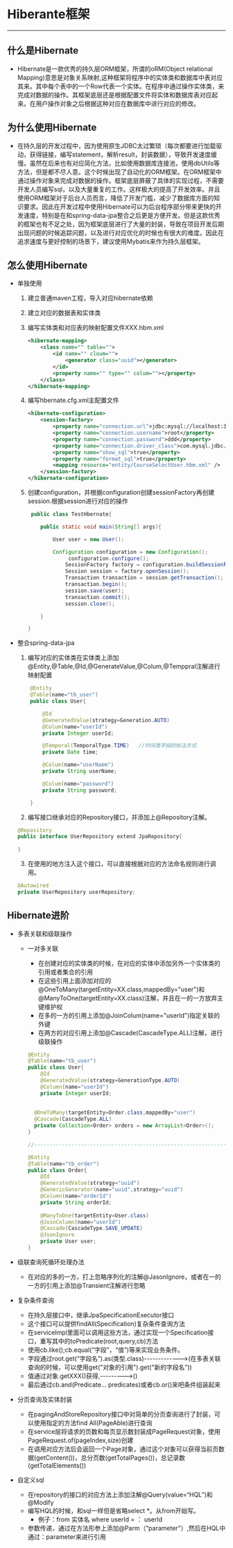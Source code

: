 # Hiberante框架

---------------------

## 什么是Hibernate

* Hibernate是一款优秀的持久层ORM框架，所谓的oRM(Object relational Mapping)意思是对象关系映射,这种框架将程序中的实体类和数据库中表对应其来。其中每个表中的一个Row代表一个实体。在程序中通过操作实体类，来完成对数据的操作。其框架底层还是根据配置文件将实体和数据库表对应起来。在用户操作对象之后根据这种对应在数据库中进行对应的修改。

## 为什么使用Hibernate

* 在持久层的开发过程中，因为使用原生JDBC太过繁琐（每次都要进行加载驱动，获得链接，编写statement，解析result，封装数据），导致开发速度缓慢。虽然在后来也有对应简化方法，比如使用数据库连接池，使用dbUtils等方法，但是都不尽人意。这个时候出现了自动化的ORM框架。在ORM框架中通过操作对象来完成对数据的操作。框架底层屏蔽了具体的实现过程，不需要开发人员编写sql，以及大量重复的工作。这样极大的提高了开发效率。并且使用ORM框架对于后台人员而言，降低了开发门槛，减少了数据库方面的知识要求。因此在开发过程中使用Hibernate可以为后台程序部分带来更快的开发速度，特别是在和spring-data-jpa整合之后更是方便开发。但是这款优秀的框架也有不足之处，因为框架底层进行了大量的封装，导致在项目开发后期出现问题的时候追踪问题，以及进行对应优化的时候也有很大的难度。因此在追求速度与更好控制的场景下，建议使用Mybatis来作为持久层框架。

## 怎么使用Hibernate

* 单独使用
    1. 建立普通maven工程，导入对应hibernate依赖

    2. 建立对应的数据表和实体类

    3. 编写实体类和对应表的映射配置文件XXX.hbm.xml

        ```xml
        <hibernate-mapping>
            <class name="" table="">
                <id name="" cloum="">
                    <generator class="uuid"></generator>
                </id>
                <property name="" type="" colum=""></property>
            </class>
        </hibernate-mapping>
        ```

    4. 编写hbernate.cfg.xml主配置文件

        ```xml
        <hibernate-configuration>
            <session-factory>
                <property name="connection.url">jdbc:mysql://localhost:3306/mysql</property>
                <property name="connection.username">root</property> 
                <property name="connection.password">ddd</property>
                <property name="connection.driver_class">com.mysql.jdbc.Driver</property>
                <property name="show_sql">true</property> 
                <property name="format_sql">true</property>  
                <mapping resource="entity/CourseSelectUser.hbm.xml" />   
            </session-factory>
        </hibernate-configuration>
        ```

    5. 创建configuration，并根据configuration创建sessionFactory再创建session.根据session进行对应的操作

        ```java
         public class TestHbernate{
        
        	public static void main(String[] args){
        
        		User user = new User();
        
        		Configuration configuration = new Configuration();
               		 configuration.configure();
                	SessionFactory factory = configuration.buildSessionFactory();
                	Session session = factory.openSession();
                	Transaction transaction = session.getTransaction();
                	transaction.begin();
                	session.save(user);
                	transaction.commit();
                	session.close();
        
        	}
        
        }
        ```

* 整合spring-data-jpa

    1. 编写对应的实体类在实体类上添加@Entity,@Table,@Id,@GenerateValue,@Colum,@Temppral注解进行映射配置

    ```java
        @Entity
        @Table(name="tb_user")
        public class User{
    
            @Id
            @GeneratedValue(strategy=Generation.AUTO)
            @Colum(name="userId")
            private Integer userId;
    
            @Temporal(TemporalType.TIME)   //时间类字段的标注方式
            private Date time;
    
            @Colum(name="userNaem")
            private String userName;
    
            @Colum(name="password")
            private String password;
    
        }
    ```

    2. 编写接口继承对应的Repository接口，并添加上@Repository注解。

    ```java
    @Repository
    public interface UserRepository extend JpaRepository{
        
    }
    ```

    3. 在使用的地方注入这个接口，可以直接根据对应的方法命名规则进行调用。

    ```java
    @Autowired
    private UserRepository userRepository;
    ```
## Hibernate进阶

 * 多表关联和级联操作

    * 一对多关联

       * 在创建对应的实体类的时候，在对应的实体中添加另外一个实体类的引用或者集合的引用
       * 在这些引用上面添加对应的@OneToMany(targetEntity=XX.class,mappedBy="user")和@ManyToOne(targetEntity=XX.class)注解，并且在一的一方放弃主键维护权
       * 在多的一方的引用上添加@JoinColum(name="userId")指定关联的外键
       * 在两方的对应引用上添加@Cascade(CascadeType.ALL)注解，进行级联操作

      ```java
      @Entity
      @Table(name="tb_user")
      public class User{
          @Id
          @GeneratedValue(strategy=GenerationType.AUTO)
          @Column(name="userId")
          private Integer userId;
          
          
      	@OneToMany(targetEntity=Order.class,mappedBy="user")
      	@Cascade(CascadeType.ALL)
      	private Collection<Order> orders = new ArrayList<Order>();
      }
      
      //----------------------------------------------------------------
      
      @Entity
      @Table(name="tb_order")
      public class Order{
          @Id
          @GeneratedValue(strategy="uuid")
          @GenericGenerator(name="uuid",strategy="uuid")
          @Column(name="orderId")
          private String orderId;
          
          @ManyToOne(targetEntity=User.class)
          @JoinColumn(name="userId")
          @Cascade(CascadeType.SAVE_UPDATE)
          @JsonIgnore
          private User user;
      }
      ```

 * 级联查询死循环处理办法

    * 在对应的多的一方，打上忽略序列化的注解@JasonIgnore，或者在一的一方的引用上添加@Transient注解进行忽略

 * 复杂条件查询

    * 在持久层接口中，继承JpaSpecificationExecutor<T>接口
    * 这个接口可以提供findAll(Specification<T>)复杂条件查询方法
    * 在serviceImpl里面可以调用这些方法，通过实现一个Specification接口，重写其中的toPredicate(root,query,cb)方法
    * 使用cb.like();cb.equal(“字段”，“值”)等来实现业务条件。
    * 字段通过root.get(“字段名”).as(类型.class)------------->(在多表关联查询的时候，可以使用get("对象的引用").get("新的字段名"))
    * 值通过对象.getXXX()获得,--------->()
    * 最后通过cb.and(Predicate... predicates)或者cb.or()来吧条件组装起来

 * 分页查询及实体封装

    * 在pagingAndStoreRepository接口中对简单的分页查询进行了封装，可以使用指定的方法find All(PageAble)进行查询
    * 在service层将请求的页数和每页显示数封装成PageRequest对象，使用PageRequest.of(pageIndex,size)创建
    * 在调用对应方法后会返回一个Page对象，通过这个对象可以获得当前页数据(getContent())，总分页数(getTotalPages())，总记录数(getTotalElements())

 * 自定义sql

    * 在repository的接口的对应方法上添加注解@Query(value=“HQL”)和@Modify
    * 编写HQL的时候，和sql一样但是省略select *。从from开始写。
       * 例子：from  实体名  where  userId = ： userId
   *  参数传递，通过在方法形参上添加@Parm（“parameter”）,然后在HQL中通过：parameter来进行引用